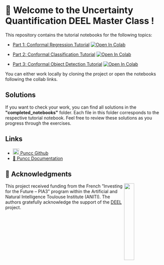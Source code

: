 # 🚀 Welcome to the **Uncertainty Quantification DEEL Master Class** !

This repository contains the tutorial notebooks for the following topics:

- [Part 1: Conformal Regression Tutorial](tutorial_notebooks/part1_regression_tuto.ipynb) [![Open In Colab](https://colab.research.google.com/assets/colab-badge.svg)](https://githubtocolab.com/deel-ai/uq-masterclass/blob/main/tutorial_notebooks/part1_regression_tuto.ipynb) 


- [Part 2: Conformal Classification Tutorial](tutorial_notebooks/part2_classification_tuto.ipynb) [![Open In Colab](https://colab.research.google.com/assets/colab-badge.svg)](https://githubtocolab.com/deel-ai/uq-masterclass/blob/main/tutorial_notebooks/part2_classification_tuto.ipynb) 


- [Part 3: Conformal Object Detection Tutorial](tutorial_notebooks/part3_objectdetection_tuto.ipynb) [![Open In Colab](https://colab.research.google.com/assets/colab-badge.svg)](https://githubtocolab.com/deel-ai/uq-masterclass/blob/main/tutorial_notebooks/part3_objectdetection_tuto.ipynb) 

You can either work locally by cloning the project or open the notebooks following the collab links.

## Solutions

If you want to check your work, you can find all solutions in the **"completed_notebooks"** folder. Each file in this folder corresponds to the respective tutorial notebook. Feel free to review these solutions as you progress through the exercises.

## Links
- [<img src="https://github.githubassets.com/images/icons/emoji/octocat.png" width=20> Puncc Github](https://github.com/deel-ai/puncc)
- [📘 Puncc Documentation](https://deel-ai.github.io/puncc/index.html)

## 🙏 Acknowledgments

<img align="right" src="https://www.deel.ai/wp-content/uploads/2021/05/logo-DEEL.png" width="25%">
This project received funding from the French ”Investing for the Future – PIA3” program within the Artificial and Natural Intelligence Toulouse Institute (ANITI). The authors gratefully acknowledge the support of the <a href="https://www.deel.ai/"> DEEL </a> project.
